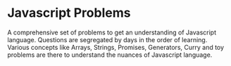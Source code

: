 # Javascript Problems

A comprehensive set of problems to get an understanding of Javascript language. Questions are segregated by days in the order of learning. Various concepts like Arrays, Strings, Promises, Generators, Curry and toy problems are there to understand the nuances of Javascript language.

